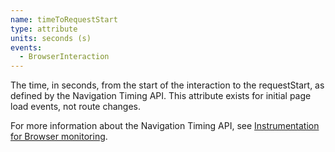 ```yaml
---
name: timeToRequestStart
type: attribute
units: seconds (s)
events:
  - BrowserInteraction
---
```


The time, in seconds, from the start of the interaction to the requestStart, as defined by the Navigation Timing API. This attribute exists for initial page load events, not route changes.

For more information about the Navigation Timing API, see [Instrumentation for Browser monitoring](/docs/browser/new-relic-browser/page-load-timing-resources/instrumentation-browser-monitoring#navigation-api).